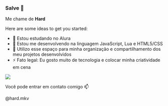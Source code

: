 ### Salve 👻
  
Me chame de **Hard**

Here are some ideas to get you started:

- 🔭 Estou estudando no Alura
- 🌱 Estou me desenvolvendo na linguagem JavaScript, Lua e HTML5/CSS
- 👯 Utilizo esse espaço para minha organização e compartilhamento dos meu projetos desenvolvidos
- ⚡ Fato legal: Eu gosto muito de tecnologia e colocar minha criatividade em cena

![](https://giffiles.alphacoders.com/211/211314.gif)


Você pode entrar em contato comigo 📫

@hard.mkv
